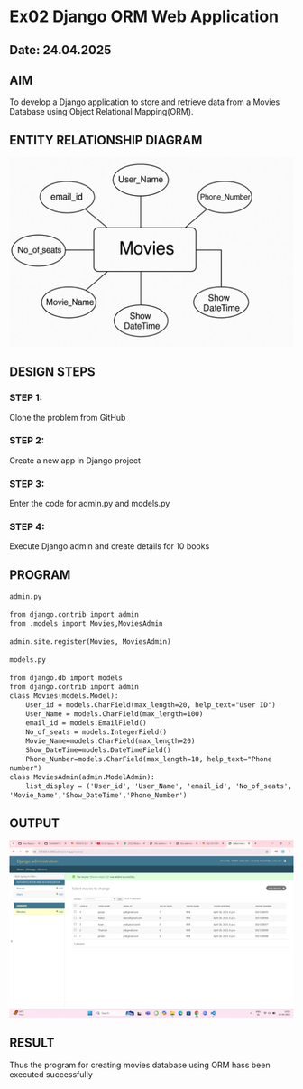 # Ex02 Django ORM Web Application
## Date: 24.04.2025

## AIM
To develop a Django application to store and retrieve data from a Movies Database using Object Relational Mapping(ORM).

## ENTITY RELATIONSHIP DIAGRAM
![alt text](jan.jpeg)


## DESIGN STEPS

### STEP 1:
Clone the problem from GitHub

### STEP 2:
Create a new app in Django project

### STEP 3:
Enter the code for admin.py and models.py

### STEP 4:
Execute Django admin and create details for 10 books

## PROGRAM
```
admin.py

from django.contrib import admin
from .models import Movies,MoviesAdmin

admin.site.register(Movies, MoviesAdmin)

models.py

from django.db import models
from django.contrib import admin
class Movies(models.Model):
    User_id = models.CharField(max_length=20, help_text="User ID")
    User_Name = models.CharField(max_length=100)
    email_id = models.EmailField()
    No_of_seats = models.IntegerField()
    Movie_Name=models.CharField(max_length=20)
    Show_DateTime=models.DateTimeField()
    Phone_Number=models.CharField(max_length=10, help_text="Phone number")
class MoviesAdmin(admin.ModelAdmin):
    list_display = ('User_id', 'User_Name', 'email_id', 'No_of_seats', 'Movie_Name','Show_DateTime','Phone_Number')
```


## OUTPUT

![alt text](<Screenshot 2025-04-24 110354.png>)


## RESULT
Thus the program for creating movies database using ORM hass been executed successfully
